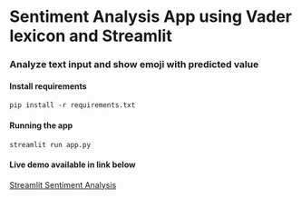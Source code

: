 # Sentiment Analysis App using Vader lexicon and Streamlit

### Analyze text input and show emoji with predicted value

#### Install requirements
    pip install -r requirements.txt

#### Running the app
    streamlit run app.py

#### Live demo available in link below
[Streamlit Sentiment Analysis](https://cloudcomputingapp-thx2sxtwzj6h2v3bscwzeb.streamlit.app/)